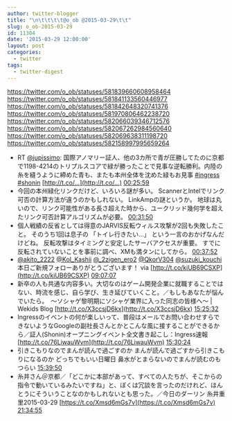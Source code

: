 ```yaml
---
author: twitter-blogger
title: "\n\t\t\t\t@o_ob @2015-03-29\t\t"
slug: o_ob-2015-03-29
id: 11304
date: '2015-03-29 12:00:00'
layout: post
categories:
  - twitter
tags:
  - twitter-digest
---
```


https://twitter.com/o_ob/statuses/581839660608958464 https://twitter.com/o_ob/statuses/581841133560446977 https://twitter.com/o_ob/statuses/581842648320741376 https://twitter.com/o_ob/statuses/581970806462238720 https://twitter.com/o_ob/statuses/582066039346712576 https://twitter.com/o_ob/statuses/582067262984560640 https://twitter.com/o_ob/statuses/582069638311198720 https://twitter.com/o_ob/statuses/582158997995659264  

*   RT [@jupissimo](https://twitter.com/jupissimo): 国際アノマリー証人、他の3カ所で青が圧勝してたのに京都で1198-4214のトリプルスコアで緑が勝ったことで見事な逆転勝利。内陸の糸を縫うように締めた青も、またも本州全体を沈めた緑もお見事 [#ingress](https://twitter.com/search?q=%23ingress&src=hash) [#shonin](https://twitter.com/search?q=%23shonin&src=hash) [http://t.co/…](http://t.co/…) [00:25:59](https://twitter.com/o_ob/statuses/581839660608958464)
*   今回の本州緑化リンクだけど、いろいろ謎が多い。 ScannerとIntelでリンク可否の計算方法が違うのかもしれない。 LinkAmpの謎というか。 地球は丸いので、リンク可能性がある長さ超えた時から、ユークリッド幾何学を超えたリンク可否計算アルゴリズムが必要。 [00:31:50](https://twitter.com/o_ob/statuses/581841133560446977)
*   個人戦績の反省としては得意のJARVIS反転ウィルス攻撃が2回も失敗したこと。 そのうち1回は息子の 「トイレ行きたい...」 という一言のおかげなんだけどね。 反転攻撃はタイミングと安定したサーバアクセスが重要。 すでに反転されていないことを事前に調べ、XMも満タンにしてから。 [00:37:52](https://twitter.com/o_ob/statuses/581842648320741376)
*   [@akito_2222](https://twitter.com/akito_2222) [@KoI_Kashii](https://twitter.com/KoI_Kashii) [@_2zigen_ero2](https://twitter.com/_2zigen_ero2) [@QkorV304](https://twitter.com/QkorV304) [@suzuki_kouchi](https://twitter.com/suzuki_kouchi) 本日ご新規フォローありがとうございます！ via [http://t.co/kiUB69CSXP](http://t.co/kiUB69CSXP) [09:07:07](https://twitter.com/o_ob/statuses/581970806462238720)
*   新卒の人も共通な内容多い。大切なのはゲーム開発企業に就職することではない、時流を感じ、自ら学び、生き延びていくこと。／もしもあなたが悩んでいたら。　〜ソシャゲ黎明期にソシャゲ業界に入った同志の皆様へ〜 | Wekids Blog [http://t.co/X3ccsjD6kx](http://t.co/X3ccsjD6kx) [15:25:32](https://twitter.com/o_ob/statuses/582066039346712576)
*   Ingressのイベントの何が楽しいって、普段はメールでお問い合わせすらできないようなGoogleの副社長さんとかとこんな風に接することができるから／証人(Shonin)オープニングイベント全文書き起こし：Ingress速報 [http://t.co/76LiwauWvm](http://t.co/76LiwauWvm) [15:30:24](https://twitter.com/o_ob/statuses/582067262984560640)
*   引きこもりなのでまんが読んで過ごすのか まんが読んで過ごすから引きこもりになるのか どっちでもいい日曜日 鼻水がとまらないのでまんが読むのもつらい [15:39:50](https://twitter.com/o_ob/statuses/582069638311198720)
*   糸井さん＠京都／「どこかに本部があって、すべての人たちが、そこからの指令で動いているみたいですね」と、ぼくは冗談を言ったのだけれど、ほんとうにそういうことなのかもしれないとも思った。／今日のダーリン 糸井重里2015-03-29 [https://t.co/Xmsd6mGs7v](https://t.co/Xmsd6mGs7v) [21:34:55](https://twitter.com/o_ob/statuses/582158997995659264)